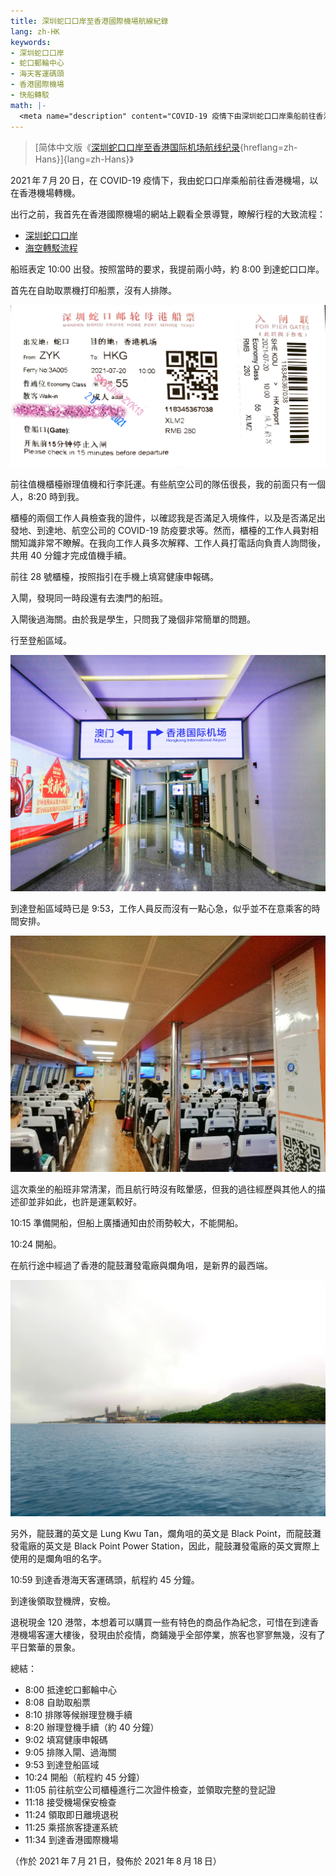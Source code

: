 ```yaml
---
title: 深圳蛇口口岸至香港國際機場航線紀錄
lang: zh-HK
keywords:
- 深圳蛇口口岸
- 蛇口郵輪中心
- 海天客運碼頭
- 香港國際機場
- 快船轉駁
math: |-
  <meta name="description" content="COVID-19 疫情下由深圳蛇口口岸乘船前往香港國際機場紀錄"/>
---
```


> [简体中文版《[深圳蛇口口岸至香港国际机场航线纪录](hans/){hreflang=zh-Hans}]{lang=zh-Hans}》

2021&#8239;年&#8239;7&#8239;月&#8239;20&#8239;日，在 COVID-19 疫情下，我由蛇口口岸乘船前往香港機場，以在香港機場轉機。

出行之前，我首先在香港國際機場的網站上觀看全景導覽，瞭解行程的大致流程：

- [深圳蛇口口岸](https://www.hongkongairport.com/iwov-resources/html/aa360/sk_final_tour/SK_Final_Tour/index_tc.html)
- [海空轉駁流程](https://www.hongkongairport.com/iwov-resources/html/aa360/s2a/tour_hk.html)

船班表定 10:00 出發。按照當時的要求，我提前兩小時，約 8:00 到達蛇口口岸。

首先在自助取票機打印船票，沒有人排隊。

![蛇口口岸船票](1.jpg)

前往值機櫃檯辦理值機和行李託運。有些航空公司的隊伍很長，我的前面只有一個人，8:20 時到我。

櫃檯的兩個工作人員檢查我的證件，以確認我是否滿足入境條件，以及是否滿足出發地、到達地、航空公司的 COVID-19 防疫要求等。然而，櫃檯的工作人員對相關知識非常不瞭解。在我向工作人員多次解釋、工作人員打電話向負責人詢問後，共用 40 分鐘才完成值機手續。

前往 28 號櫃檯，按照指引在手機上填寫健康申報碼。

入閘，發現同一時段還有去澳門的船班。

入閘後過海關。由於我是學生，只問我了幾個非常簡單的問題。

行至登船區域。

![行至蛇口口岸登船區域](2.jpg)

到達登船區域時已是 9:53，工作人員反而沒有一點心急，似乎並不在意乘客的時間安排。

![船班內景](3.jpg)

這次乘坐的船班非常清潔，而且航行時沒有眩暈感，但我的過往經歷與其他人的描述卻並非如此，也許是運氣較好。

10:15 準備開船，但船上廣播通知由於雨勢較大，不能開船。

10:24 開船。

在航行途中經過了香港的龍鼓灘發電廠與爛角咀，是新界的最西端。

![龍鼓灘發電廠與爛角咀](4.jpg)

另外，龍鼓灘的英文是 Lung Kwu Tan，爛角咀的英文是 Black Point，而龍鼓灘發電廠的英文是 Black Point Power Station，因此，龍鼓灘發電廠的英文實際上使用的是爛角咀的名字。

10:59 到達香港海天客運碼頭，航程約 45 分鐘。

到達後領取登機牌，安檢。

退税現金 120 港幣，本想着可以購買一些有特色的商品作為紀念，可惜在到達香港機場客運大樓後，發現由於疫情，商鋪幾乎全部停業，旅客也寥寥無幾，沒有了平日繁華的景象。

總結：

- 8:00 抵達蛇口郵輪中心
- 8:08 自助取船票
- 8:10 排隊等候辦理登機手續
- 8:20 辦理登機手續（約 40 分鐘）
- 9:02 填寫健康申報碼
- 9:05 排隊入閘、過海關
- 9:53 到達登船區域
- 10:24 開船（航程約 45 分鐘）
- 11:05 前往航空公司櫃檯進行二次證件檢查，並領取完整的登記證
- 11:18 接受機場保安檢查
- 11:24 領取即日離境退税
- 11:25 乘搭旅客捷運系統
- 11:34 到達香港國際機場

（作於 2021&#8239;年&#8239;7&#8239;月&#8239;21&#8239;日，發佈於 2021&#8239;年&#8239;8&#8239;月&#8239;18&#8239;日）
